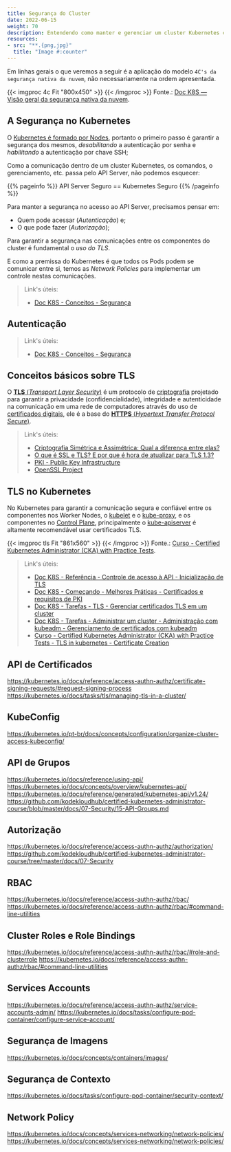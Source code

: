 ```yaml
---
title: Segurança do Cluster
date: 2022-06-15
weight: 70
description: Entendendo como manter e gerenciar um cluster Kubernetes com segurança.
resources:
- src: "**.{png,jpg}"
  title: "Image #:counter"
---
```


Em linhas gerais o que veremos a seguir é a aplicação do modelo `4C's da segurança nativa da nuvem`, não necessariamente na ordem apresentada.

{{< imgproc 4c Fit "800x450" >}} {{< /imgproc >}}
Fonte.: [Doc K8S — Visão geral da segurança nativa da nuvem](https://kubernetes.io/docs/concepts/security/overview/#the-4c-s-of-cloud-native-security).

## A Segurança no Kubernetes

O [Kubernetes é formado por Nodes](../01_componentes/), portanto o primeiro passo é garantir a segurança dos mesmos, *desabilitando* a autenticação por senha e *habilitando* a autenticação por chave SSH;

Como a comunicação dentro de um cluster Kubernetes, os comandos, o gerenciamento, etc. passa pelo API Server, não podemos esquecer:

{{% pageinfo %}}
API Server Seguro == Kubernetes Seguro
{{% /pageinfo %}}

Para manter a segurança no acesso ao API Server, precisamos pensar em:

- Quem pode acessar (*Autenticação*) e;
- O que pode fazer (*Autorização*);

Para garantir a segurança nas comunicações entre os componentes do cluster é fundamental o *uso do TLS*.

E como a premissa do Kubernetes é que todos os Pods podem se comunicar entre si, temos as *Network Policies* para implementar um controle nestas comunicações.

> Link's úteis:
>
> - [Doc K8S - Conceitos - Segurança](https://kubernetes.io/docs/concepts/security/)

## Autenticação

> Link's úteis:
>
> - [Doc K8S - Conceitos - Segurança](https://kubernetes.io/docs/concepts/security/)

## Conceitos básicos sobre TLS

O [**TLS** (*Transport Layer Security*)](https://en.wikipedia.org/wiki/Transport_Layer_Security) é um protocolo de [criptografia](https://en.wikipedia.org/wiki/Cryptography) projetado para garantir a privacidade (confidencialidade), integridade e autenticidade na comunicação em uma rede de computadores através do uso de [certificados digitais](https://en.wikipedia.org/wiki/Public_key_certificate), ele é a base do [**HTTPS** (*Hypertext Transfer Protocol Secure*)](https://en.wikipedia.org/wiki/HTTPS).

> Link's úteis:
>
> - [Criptografia Simétrica e Assimétrica: Qual a diferença entre elas?](https://cryptoid.com.br/banco-de-noticias/29196criptografia-simetrica-e-assimetrica/)
> - [O que é SSL e TLS? E por que é hora de atualizar para TLS 1.3?](https://cryptoid.com.br/banco-de-noticias/o-que-e-ssl-tls-e-por-que-e-hora-de-atualizar-para-tls-1-3/)
> - [PKI - Public Key Infrastructure](https://en.wikipedia.org/wiki/Public_key_infrastructure)
> - [OpenSSL Project](https://www.openssl.org/docs/)

## TLS no Kubernetes

No Kubernetes para garantir a comunicação segura e confiável entre os componentes nos Worker Nodes, o [kubelet](http://localhost:1313/docs/certificacoes/cka/01_componentes/#kubelet) e o [kube-proxy](http://localhost:1313/docs/certificacoes/cka/01_componentes/#kube-proxy), e os componentes no [Control Plane](../01_componentes/#componentes-dos-master-nodes-ou-control-plane), principalmente o [kube-apiserver](http://localhost:1313/docs/certificacoes/cka/01_componentes/#api-server) é altamente recomendável usar certificados TLS.

{{< imgproc tls Fit "861x560" >}} {{< /imgproc >}}
Fonte.: [Curso - Certified Kubernetes Administrator (CKA) with Practice Tests](https://github.com/kodekloudhub/certified-kubernetes-administrator-course/blob/master/docs/07-Security/06-TLS-in-Kubernetes.md).

> Link's úteis:
>
> - [Doc K8S - Referência - Controle de acesso à API - Inicialização de TLS](https://kubernetes.io/docs/reference/access-authn-authz/kubelet-tls-bootstrapping/)
> - [Doc K8S - Começando - Melhores Práticas - Certificados e requisitos de PKI](https://kubernetes.io/docs/setup/best-practices/certificates/)
> - [Doc K8S - Tarefas - TLS - Gerenciar certificados TLS em um cluster](https://kubernetes.io/docs/tasks/tls/managing-tls-in-a-cluster/)
> - [Doc K8S - Tarefas - Administrar um cluster - Administração com kubeadm - Gerenciamento de certificados com kubeadm](https://kubernetes.io/docs/tasks/administer-cluster/kubeadm/kubeadm-certs/)
> - [Curso - Certified Kubernetes Administrator (CKA) with Practice Tests - TLS in kubernetes - Certificate Creation](https://kubernetes.io/docs/setup/best-practices/certificates/)

## API de Certificados

https://kubernetes.io/docs/reference/access-authn-authz/certificate-signing-requests/#request-signing-process
https://kubernetes.io/docs/tasks/tls/managing-tls-in-a-cluster/

## KubeConfig

https://kubernetes.io/pt-br/docs/concepts/configuration/organize-cluster-access-kubeconfig/

## API de Grupos

https://kubernetes.io/docs/reference/using-api/
https://kubernetes.io/docs/concepts/overview/kubernetes-api/
https://kubernetes.io/docs/reference/generated/kubernetes-api/v1.24/
https://github.com/kodekloudhub/certified-kubernetes-administrator-course/blob/master/docs/07-Security/15-API-Groups.md

## Autorização

https://kubernetes.io/docs/reference/access-authn-authz/authorization/
https://github.com/kodekloudhub/certified-kubernetes-administrator-course/tree/master/docs/07-Security

## RBAC

https://kubernetes.io/docs/reference/access-authn-authz/rbac/
https://kubernetes.io/docs/reference/access-authn-authz/rbac/#command-line-utilities

## Cluster Roles e Role Bindings

https://kubernetes.io/docs/reference/access-authn-authz/rbac/#role-and-clusterrole
https://kubernetes.io/docs/reference/access-authn-authz/rbac/#command-line-utilities

## Services Accounts

https://kubernetes.io/docs/reference/access-authn-authz/service-accounts-admin/
https://kubernetes.io/docs/tasks/configure-pod-container/configure-service-account/

## Segurança de Imagens

https://kubernetes.io/docs/concepts/containers/images/

## Segurança de Contexto

https://kubernetes.io/docs/tasks/configure-pod-container/security-context/

## Network Policy

https://kubernetes.io/docs/concepts/services-networking/network-policies/
https://kubernetes.io/docs/concepts/services-networking/network-policies/
